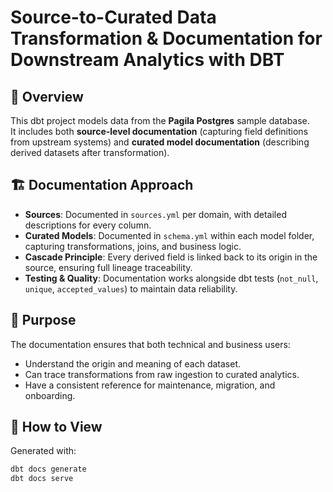 # Source-to-Curated Data Transformation & Documentation for Downstream Analytics with DBT

## 📌 Overview

This dbt project models data from the **Pagila Postgres** sample database.  
It includes both **source-level documentation** (capturing field definitions from upstream systems) and **curated model documentation** (describing derived datasets after transformation).

## 🏗 Documentation Approach

- **Sources**: Documented in `sources.yml` per domain, with detailed descriptions for every column.
- **Curated Models**: Documented in `schema.yml` within each model folder, capturing transformations, joins, and business logic.
- **Cascade Principle**: Every derived field is linked back to its origin in the source, ensuring full lineage traceability.
- **Testing & Quality**: Documentation works alongside dbt tests (`not_null`, `unique`, `accepted_values`) to maintain data reliability.

## 🎯 Purpose

The documentation ensures that both technical and business users:

- Understand the origin and meaning of each dataset.
- Can trace transformations from raw ingestion to curated analytics.
- Have a consistent reference for maintenance, migration, and onboarding.

## 📖 How to View

Generated with:

```bash
dbt docs generate
dbt docs serve
```